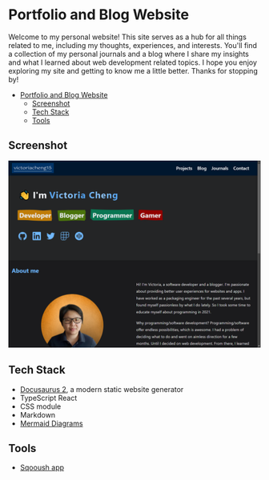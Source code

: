 # Portfolio and Blog Website

Welcome to my personal website! This site serves as a hub for all things related to me, including my thoughts, experiences, and interests. You'll find a collection of my personal journals and a blog where I share my insights and what I learned about web development related topics. I hope you enjoy exploring my site and getting to know me a little better. Thanks for stopping by!

- [Portfolio and Blog Website](#portfolio-and-blog-website)
  - [Screenshot](#screenshot)
  - [Tech Stack](#tech-stack)
  - [Tools](#tools)

## Screenshot

![home page](./victoriacheng15_home.png)

## Tech Stack

- [Docusaurus 2](https://docusaurus.io/), a modern static website generator
- TypeScript React
- CSS module
- Markdown
- [Mermaid Diagrams](https://mermaid-js.github.io/mermaid/#/)

## Tools

- [Sqooush app](https://squoosh.app/)
